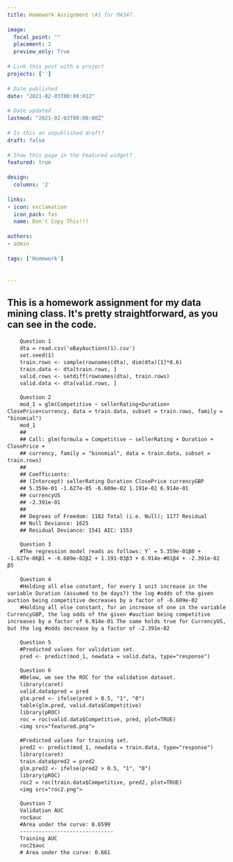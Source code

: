 ```yaml
---
title: Homework Assignment \#1 for MA347.

image:
  focal_point: ""
  placement: 2
  preview_only: True

# Link this post with a project
projects: ['']

# Date published
date: "2021-02-03T00:00:01Z"

# Date updated
lastmod: "2021-02-03T00:00:00Z"

# Is this an unpublished draft?
draft: false

# Show this page in the Featured widget?
featured: true

design:
  columns: '2'

links:
- icon: exclamation
  icon_pack: fas
  name: Don't Copy This!!!

authors:
- admin

tags: ['Homework']


---
```


## This is a homework assignment for my data mining class. It's pretty straightforward, as you can see in the code.
        Question 1
        dta = read.csv('eBayAuctions(1).csv')
        set.seed(1)
        train.rows <- sample(rownames(dta), dim(dta)[1]*0.6)
        train.data <- dta[train.rows, ]
        valid.rows <- setdiff(rownames(dta), train.rows)
        valid.data <- dta[valid.rows, ]

        Question 2
        mod_1 = glm(Competitive ~ sellerRating+Duration+ ClosePrice+currency, data = train.data, subset = train.rows, family = "binomial")
        mod_1
        ##
        ## Call: glm(formula = Competitive ~ sellerRating + Duration + ClosePrice +
        ## currency, family = "binomial", data = train.data, subset = train.rows)
        ##
        ## Coefficients:
        ## (Intercept) sellerRating Duration ClosePrice currencyGBP
        ## 5.359e-01 -1.627e-05 -6.609e-02 1.191e-02 6.914e-01
        ## currencyUS
        ## -2.391e-01
        ##
        ## Degrees of Freedom: 1182 Total (i.e. Null); 1177 Residual
        ## Null Deviance: 1625
        ## Residual Deviance: 1541 AIC: 1553

        Question 3
        #The regression model reads as follows: Yˆ = 5.359e-01β0 + -1.627e-06β1 + -6.609e-02β2 + 1.191-03β3 + 6.914e-#01β4 + -2.391e-02 β5

        Question 4
        #Holding all else constant, for every 1 unit increase in the variable Duration (assumed to be days?) the log #odds of the given auction being competitive decreases by a factor of -6.609e-02
        #Holding all else constant, for an increase of one in the variable CurrencyGBP, the log odds of the given #auction being competitive increases by a factor of 6.914e-01 The same holds true for CurrencyUS, but the log #odds decrease by a factor of -2.391e-02

        Question 5
        #Predicted values for validation set.
        pred <- predict(mod_1, newdata = valid.data, type="response")

        Question 6
        #Below, we see the ROC for the validation dataset.
        library(caret)
        valid.data$pred = pred
        glm.pred <- ifelse(pred > 0.5, "1", "0")
        table(glm.pred, valid.data$Competitive)
        library(pROC)
        roc = roc(valid.data$Competitive, pred, plot=TRUE)
        <img src="featured.png">

        #Predicted values for training set.
        pred2 <- predict(mod_1, newdata = train.data, type="response")
        library(caret)
        train.data$pred2 = pred2
        glm.pred2 <- ifelse(pred2 > 0.5, "1", "0")
        library(pROC)
        roc2 = roc(train.data$Competitive, pred2, plot=TRUE)
        <img src="roc2.png">

        Question 7
        Validation AUC
        roc$auc
        #Area under the curve: 0.6599
        ------------------------------
        Training AUC
        roc2$auc
        # Area under the curve: 0.661
